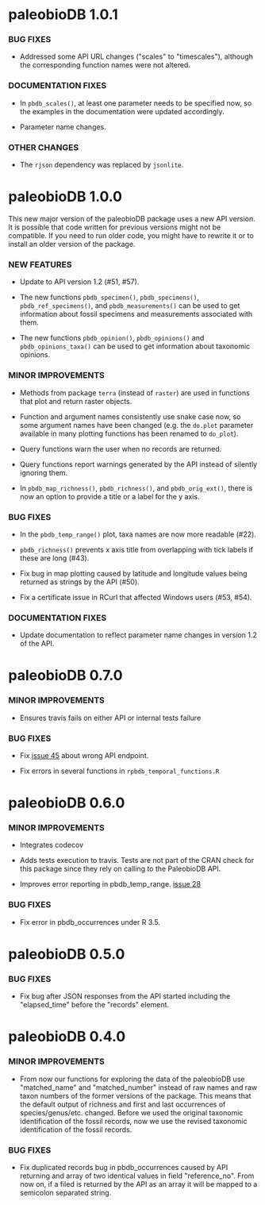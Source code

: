 paleobioDB 1.0.1
================

### BUG FIXES

* Addressed some API URL changes ("scales" to "timescales"), although
  the corresponding function names were not altered.

### DOCUMENTATION FIXES

* In `pbdb_scales()`, at least one parameter needs to be specified
  now, so the examples in the documentation were updated accordingly.

* Parameter name changes.

### OTHER CHANGES

* The `rjson` dependency was replaced by `jsonlite`.

paleobioDB 1.0.0
================

This new major version of the paleobioDB package uses a new API
version.  It is possible that code written for previous versions might
not be compatible.  If you need to run older code, you might have to
rewrite it or to install an older version of the package.

### NEW FEATURES

* Update to API version 1.2 (#51, #57).

* The new functions `pbdb_specimen()`, `pbdb_specimens()`,
  `pbdb_ref_specimens()`, and `pbdb_measurements()` can be used to get
  information about fossil specimens and measurements associated with
  them.

* The new functions `pbdb_opinion()`, `pbdb_opinions()` and
  `pbdb_opinions_taxa()` can be used to get information about
  taxonomic opinions.

### MINOR IMPROVEMENTS

* Methods from package `terra` (instead of `raster`) are used in
  functions that plot and return raster objects.

* Function and argument names consistently use snake case now, so some
  argument names have been changed (e.g. the `do.plot` parameter
  available in many plotting functions has been renamed to `do_plot`).

* Query functions warn the user when no records are returned.

* Query functions report warnings generated by the API instead of
  silently ignoring them.

* In `pbdb_map_richness()`, `pbdb_richness()`, and `pbdb_orig_ext()`,
  there is now an option to provide a title or a label for the y axis.

### BUG FIXES

* In the `pbdb_temp_range()` plot, taxa names are now more readable
  (#22).

* `pbdb_richness()` prevents x axis title from overlapping with tick
  labels if these are long (#43).

* Fix bug in map plotting caused by latitude and longitude values
  being returned as strings by the API (#50).

* Fix a certificate issue in RCurl that affected Windows users (#53,
  #54).

### DOCUMENTATION FIXES

* Update documentation to reflect parameter name changes in version
  1.2 of the API.

paleobioDB 0.7.0
================

### MINOR IMPROVEMENTS

* Ensures travis fails on either API or internal tests failure

### BUG FIXES

* Fix [issue 45](https://github.com/ropensci/paleobioDB/issues/45) about wrong API endpoint.

* Fix errors in several functions in `rpbdb_temporal_functions.R`


paleobioDB 0.6.0
================

### MINOR IMPROVEMENTS

* Integrates codecov

* Adds tests execution to travis. Tests are not part of the CRAN check for this
package since they rely on calling to the PaleobioDB API.

* Improves error reporting in pbdb_temp_range. [issue 28](https://github.com/ropensci/paleobioDB/issues/28)

### BUG FIXES

* Fix error in pbdb_occurrences under R 3.5.


paleobioDB 0.5.0
===============

### BUG FIXES

* Fix bug after JSON responses from the API started including the "elapsed_time" before the "records" element.


paleobioDB 0.4.0
===============

### MINOR IMPROVEMENTS

* From now our functions for exploring the data of the paleobioDB use "matched_name" and "matched_number" instead of raw names and raw taxon numbers of the former versions of the package. This means that the default output of richness and first and last occurrences of species/genus/etc. changed. Before we used the original taxonomic identification of the fossil records, now we use the revised taxonomic identification of the fossil records.

### BUG FIXES

* Fix duplicated records bug in pbdb_occurrences caused by API returning and array of two identical values in field "reference_no". From now on, if a filed is returned by the API as an array it will be mapped to a semicolon separated string.
